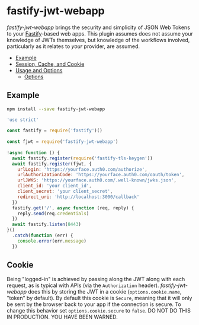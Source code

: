 
# fastify-jwt-webapp

*fastify-jwt-webapp* brings the security and simplicity of JSON Web Tokens to your [Fastify][fastify]-based web apps.  This plugin assumes does not assume your knowledge of JWTs themselves, but knowledge of the workflows involved, particularly as it relates to *your* provider, are assumed.

[fastify]: https://fastify.io/

<!-- toc -->

- [Example](#example)
- [Session, Cache, and Cookie](#session-cache-and-cookie)
- [Usage and Options](#usage-and-options)
  * [Options](#options)

<!-- tocstop -->

## Example
```bash
npm install --save fastify-jwt-webapp
```
```javascript
'use strict'  
  
const fastify = require('fastify')()  
  
const fjwt = require('fastify-jwt-webapp')  
  
!async function () {  
  await fastify.register(require('fastify-tls-keygen'))
  await fastify.register(fjwt, {  
    urlLogin: 'https://yourface.auth0.com/authorize',  
	urlAuthorizationCode: 'https://yourface.auth0.com/oauth/token',  
    urlJWKS: 'https://yourface.auth0.com/.well-known/jwks.json',  
    client_id: 'your client_id',  
    client_secret: 'your client_secret',  
    redirect_uri: 'http://localhost:3000/callback'  
  })  
  fastify.get('/', async function (req, reply) {  
    reply.send(req.credentials)  
  })
  await fastify.listen(8443)  
}()  
  .catch(function (err) {  
    console.error(err.message)  
  })
```

## Cookie

Being "logged-in" is achieved by passing along the JWT along with each request, as is typical with APIs (via the `Authorization` header). *fastify-jwt-webapp* does this by storing the JWT in a cookie (`options.cookie.name`, "token" by default).  By default this cookie is `Secure`, meaning that it will only be sent by the browser back to your app if the connection is secure.  To change this behavior set `options.cookie.secure` to `false`.  DO NOT DO THIS IN PRODUCTION.  YOU HAVE BEEN WARNED.   